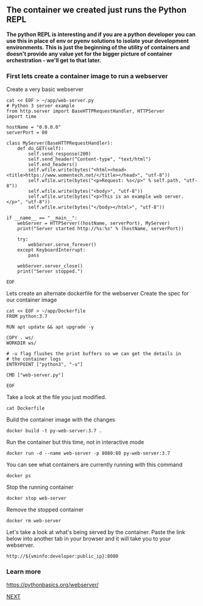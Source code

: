 ## The container we created just runs the Python REPL
**The python REPL is interesting and if you are a python developer you can use this in place of env or pyenv solutions to isolate your development environments. This is just the beginning of the utility of containers and doesn't provide any value yet for the bigger picture of container orchestration - we'll get to that later.**

### First lets create a container image to run a webserver

Create a very basic webserver
```ctr:developer
cat << EOF > ~/app/web-server.py
# Python 3 server example
from http.server import BaseHTTPRequestHandler, HTTPServer
import time

hostName = "0.0.0.0"
serverPort = 80

class MyServer(BaseHTTPRequestHandler):
    def do_GET(self):
        self.send_response(200)
        self.send_header("Content-type", "text/html")
        self.end_headers()
        self.wfile.write(bytes("<html><head><title>https://www.womentech.net/</title></head>", "utf-8"))
        self.wfile.write(bytes("<p>Request: %s</p>" % self.path, "utf-8"))
        self.wfile.write(bytes("<body>", "utf-8"))
        self.wfile.write(bytes("<p>This is an example web server.</p>", "utf-8"))
        self.wfile.write(bytes("</body></html>", "utf-8"))

if __name__ == "__main__":        
    webServer = HTTPServer((hostName, serverPort), MyServer)
    print("Server started http://%s:%s" % (hostName, serverPort))

    try:
        webServer.serve_forever()
    except KeyboardInterrupt:
        pass

    webServer.server_close()
    print("Server stopped.")
    
EOF
```

Lets create an alternate dockerfile for the webserver
Create the spec for our container image
```ctr:developer
cat << EOF > ~/app/Dockerfile
FROM python:3.7

RUN apt update && apt upgrade -y

COPY . ws/
WORKDIR ws/

# -u flag flushes the print buffers so we can get the details in
# the container logs
ENTRYPOINT ["python3", "-u"]

CMD ["web-server.py"]

EOF
```

Take a look at the file you just modified. 
```ctr:developer
cat Dockerfile
```

Build the container image with the changes
```ctr:developer
docker build -t py-web-server:3.7 .
```

Run the container but this time, not in interactive mode
```ctr:developer
docker run -d --name web-server -p 8080:80 py-web-server:3.7
```

You can see what containers are currently running with this command
```ctr:developer
docker ps
```

Stop the running container
```ctr:developer
docker stop web-server
```

Remove the stopped container
```ctr:developer
docker rm web-server
```


Let's take a look at what's being served by the container. Paste the link below into another tab in your browser and it will take you to your webserver.
```
http://${vminfo:developer:public_ip}:8080
```

### Learn more
https://pythonbasics.org/webserver/



[NEXT](./step04.md)